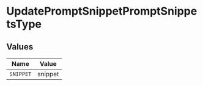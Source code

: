 # UpdatePromptSnippetPromptSnippetsType


## Values

| Name      | Value     |
| --------- | --------- |
| `SNIPPET` | snippet   |